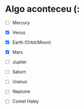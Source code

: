 # Algo aconteceu (:

- [ ] Mercury
- [x] Venus
- [x] Earth (Orbit/Moon)
- [x] Mars
- [ ] Jupiter
- [ ] Saturn
- [ ] Uranus
- [ ] Neptune
- [ ] Comet Haley


<script src="https://code.jquery.com/jquery-3.2.1.min.js"></script>

<script>

console.log("I'm alive!");

</script>
